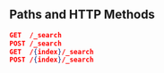 
<!-- spec_insert_start
api: search
component: paths_and_http_methods
-->
## Paths and HTTP Methods
```json
GET  /_search
POST /_search
GET  /{index}/_search
POST /{index}/_search
```
<!-- spec_insert_end -->
